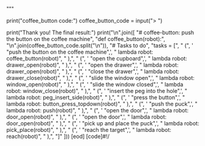 
"""

print("coffee_button code:")
coffee_button_code = input("> ")

print("Thank you! The final result:")
print("\n".join([
    "# coffee-button: push the button on the coffee machine",
    "def coffee_button(robot):",
    "\n".join(coffee_button_code.split("\n")),
    "# Tasks to do",
    "tasks = [",
    "    (",
    '        "push the button on the coffee machine",',
    "        lambda robot: coffee_button(robot)",
    "    ),",
    "    (",
    '        "open the cupboard",',
    "        lambda robot: drawer_open(robot)",
    "    ),",
    "    (",
    '        "open the drawer",',
    "        lambda robot: drawer_open(robot)",
    "    ),",
    "    (",
    '        "close the drawer",',
    "        lambda robot: drawer_close(robot)",
    "    ),",
    "    (",
    '        "slide the window open",',
    "        lambda robot: window_open(robot)",
    "    ),",
    "    (",
    '        "slide the window closed",',
    "        lambda robot: window_close(robot)",
    "    ),",
    "    (",
    '        "insert the peg into the hole",',
    "        lambda robot: peg_insert_side(robot)",
    "    ),",
    "    (",
    '        "press the button",',
    "        lambda robot: button_press_topdown(robot)",
    "    ),",
    "    (",
    '        "push the puck",',
    "        lambda robot: push(robot)",
    "    ),",
    "    (",
    '        "open the door",',
    "        lambda robot: door_open(robot)",
    "    ),",
    "    (",
    '        "open the door",',
    "        lambda robot: door_open(robot)",
    "    ),",
    "    (",
    '        "pick up and place the puck",',
    "        lambda robot: pick_place(robot)",
    "    ),",
    "    (",
    '        "reach the target",',
    "        lambda robot: reach(robot)",
    "    ),",
    "]"
]))
[eod] [code]#!/